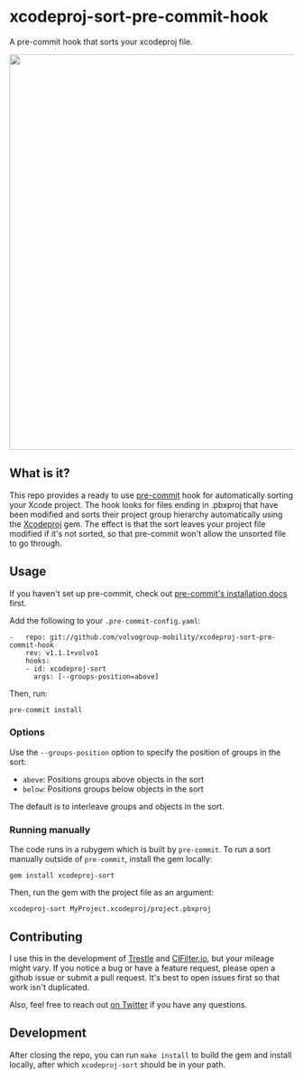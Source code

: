# xcodeproj-sort-pre-commit-hook

A pre-commit hook that sorts your xcodeproj file.

<img src="https://i.imgur.com/knSvFpV.png" height="700">

## What is it?

This repo provides a ready to use [pre-commit](https://pre-commit.com/) hook for automatically sorting your Xcode project. The hook looks for files ending in .pbxproj that have been modified and sorts their project group hierarchy automatically using the [Xcodeproj](https://github.com/CocoaPods/Xcodeproj/) gem. The effect is that the sort leaves your project file modified if it's not sorted, so that pre-commit won't allow the unsorted file to go through.

## Usage

If you haven't set up pre-commit, check out [pre-commit's installation docs](https://pre-commit.com/#install) first.

Add the following to your `.pre-commit-config.yaml`:

```
-   repo: git://github.com/volvogroup-mobility/xcodeproj-sort-pre-commit-hook
    rev: v1.1.1+volvo1
    hooks:
    - id: xcodeproj-sort
      args: [--groups-position=above]
```

Then, run:

```
pre-commit install
```

### Options

Use the `--groups-position` option to specify the position of groups in the sort:

- `above`: Positions groups above objects in the sort
- `below`: Positions groups below objects in the sort

The default is to interleave groups and objects in the sort.

### Running manually

The code runs in a rubygem which is built by `pre-commit`. To run a sort manually outside of `pre-commit`, install the gem locally:

```
gem install xcodeproj-sort
```

Then, run the gem with the project file as an argument:

```
xcodeproj-sort MyProject.xcodeproj/project.pbxproj
```

## Contributing

I use this in the development of [Trestle](https://itunes.apple.com/us/app/trestle-the-new-sudoku/id1300230302?mt=8) and [CIFilter.io](https://itunes.apple.com/us/app/cifilter-io/id1457458557?mt=8), but your mileage might vary. If you notice a bug or have a feature request, please open a github issue or submit a pull request. It's best to open issues first so that work isn't duplicated.

Also, feel free to reach out [on Twitter](https://twitter.com/volvogroup-mobility) if you have any questions.

## Development

After closing the repo, you can run `make install` to build the gem and install locally, after which `xcodeproj-sort` should be in your path.
